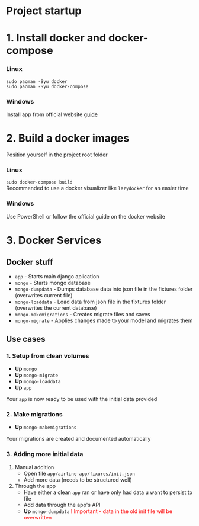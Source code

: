 # Project startup# 1. Install docker and docker-compose### Linux`sudo pacman -Syu docker` <br/>`sudo pacman -Syu docker-compose`### Windows Install app from official website <a href="https://docs.docker.com/desktop/install/windows-install/">guide</a># 2. Build a docker imagesPosition yourself in the project root folder### Linux`sudo docker-compose build` <br/>Recommended to use a docker visualizer like `lazydocker` for an easier time### WindowsUse PowerShell or follow the official guide on the docker website# 3. Docker Services## Docker stuff- `app` - Starts main django aplication- `mongo` - Starts mongo database- `mongo-dumpdata` - Dumps database data into json file in the fixtures folder (overwrites current file)- `mongo-loaddata` - Load data from json file in the fixtures folder (overwrites the current database)- `mongo-makemigrations` - Creates migrate files and saves- `mongo-migrate` - Applies changes made to your model and migrates them## Use cases### 1. Setup from clean volumes- **Up** `mongo` -  **Up** `mongo-migrate`-  **Up** `mongo-loaddata`-  **Up** `app`Your `app` is now ready to be used with the initial data provided### 2.  Make migrations* **Up** `mongo-makemigrations` Your migrations are created and documented automatically### 3. Adding more initial data1. Manual addition	- Open file  `app/airline-app/fixures/init.json`	- Add more data (needs to be structured well)2. Through the app	- Have either a clean `app` ran or have only had data u want to persist to file	- Add data through the app's API	- **Up** `mongo-dumpdata` <span style="color:red">! Important - data in the old init file will be overwritten</span>